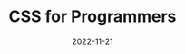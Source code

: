---
title: CSS for Programmers
date: '2022-11-21'
skills:
  - CSS
issuer: LinkedIn
imageUrl: >-
  https://media.licdn.com/dms/image/C4D1FAQHZkRe1uvsD9w/feedshare-document-cover-images_1280/0/1669028934671?e=1696017600&v=beta&t=mh46wfQUq5kqyjGZATszhKPPzNttJkmRM_LwQFOEPBU
certificateUrl: >-
  https://www.linkedin.com/learning/certificates/6a06450eb56fab70028bfb8bb1187b47600ba6f464b1e48f7f819188fc2cb25a?lipi=urn%3Ali%3Apage%3Ad_flagship3_profile_view_base_certifications_details%3B4gLXTmjQT7q6czmtddNHrg%3D%3D
---